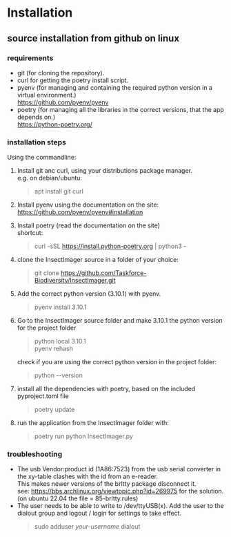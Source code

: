 # Installation

## source installation from github on linux 

### requirements
- git (for cloning the repository).
- curl for getting the poetry install script.
- pyenv (for managing and containing the required python version in a virtual environment.)  
  https://github.com/pyenv/pyenv
- poetry (for managing all the libraries in the correct versions, that the app depends on.)  
  https://python-poetry.org/

### installation steps
Using the commandline:
1) Install git anc curl, using your distributions package manager.  
   e.g. on debian/ubuntu:
   > apt install git curl
2) Install pyenv using the documentation on the site:  
   https://github.com/pyenv/pyenv#installation
  

3) Install poetry (read the documentation on the site)  
   shortcut: 
   > curl -sSL https://install.python-poetry.org | python3 -
4) clone the InsectImager source in a folder of your choice:
   > git clone https://github.com/Taskforce-Biodiversity/InsectImager.git
5) Add the correct python version (3.10.1) with pyenv.
   > pyenv install 3.10.1
6) Go to the InsectImager source folder and make 3.10.1 the python version for the project folder
   > python local 3.10.1  
   > pyenv rehash  

   check if you are using the correct python version in the project folder:
   > python --version
7) install all the dependencies with poetry, based on the included pyproject.toml file
   > poetry update
8) run the application from the InsectImager folder with:
   > poetry run python InsectImager.py

### troubleshooting
- The usb Vendor:product id (1A86:7523) from the usb serial converter in the xy-table clashes with the id from an e-reader.  
This makes newer versions of the brltty package disconnect it.  
see: https://bbs.archlinux.org/viewtopic.php?id=269975 for the solution. (on ubuntu 22.04 the file = 85-brltty.rules)
- The user needs to be able to write to /dev/ttyUSB(x). Add the user to the dialout group and logout / login for settings to take effect.
  > sudo adduser *your-username* dialout

